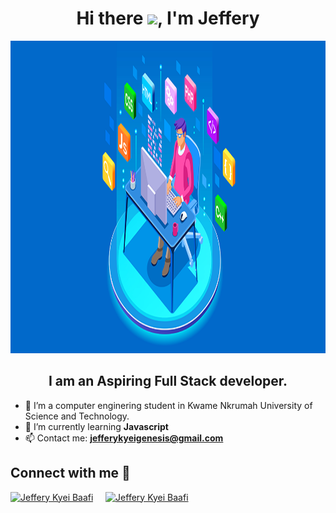 <h1 align="center"> Hi there <img src ="https://user-images.githubusercontent.com/79151294/164762206-b90b4e56-58ac-4d89-baf2-f9132ccabcdb.gif" width="30px" height:"30px">, I'm Jeffery </h1>

<p align="center">
  <img src="https://github.com/RansfordGenesis/RansfordGenesis/blob/main/github.png" width ="950px" height="500px">
</p>

<h2 align="center">I am an Aspiring Full Stack developer.</h2>


<!-- ABOUT ME -->
<section>

- 🔭 I’m a computer enginering student in Kwame Nkrumah University of Science and Technology.
- 🌱 I’m currently learning **Javascript**
- 📫 Contact me: **jefferykyeigenesis@gmail.com**
	
</section>
<section>
	<h2>Connect with me 🤝</h2>
	<a href="https://www.linkedin.com/in/jeffery-kyei-baafi/" target ="_blank"><img src="https://raw.githubusercontent.com/rahuldkjain/github-profile-readme-generator/master/src/images/icons/Social/linked-in-alt.svg" alt="Jeffery Kyei Baafi" width="45px" height="45px"/></a>
	<span>&nbsp;  </span>
	<span>&nbsp;  </span>
        <a href="https://twitter.com/_ransfordgenesis" target ="_blank"><img src="https://raw.githubusercontent.com/rahuldkjain/github-profile-readme-generator/master/src/images/icons/Social/twitter.svg" alt=" Jeffery Kyei Baafi" width="45px" height="45px"/></a>
	<span>&nbsp;  </span>
	<span>&nbsp;  </span>
</section>
